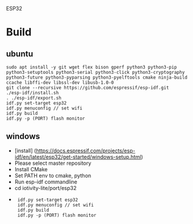 ESP32

# Build

## ubuntu
```
sudo apt install -y git wget flex bison gperf python3 python3-pip python3-setuptools python3-serial python3-click python3-cryptography python3-future python3-pyparsing python3-pyelftools cmake ninja-build ccache libffi-dev libssl-dev libusb-1.0-0
git clone --recursive https://github.com/espressif/esp-idf.git
./esp-idf/install.sh
. ./esp-idf/export.sh
idf.py set-target esp32
idf.py menuconfig // set wifi
idf.py build
idf.py -p (PORT) flash monitor
```

## windows
 - [install] (https://docs.espressif.com/projects/esp-idf/en/latest/esp32/get-started/windows-setup.html)
 - Please select master repository
 - Install CMake
 - Set PATH env to cmake, python
 - Run esp-idf commandline
 - cd iotivity-lite/port/esp32
 - ```
    idf.py set-target esp32
    idf.py menuconfig // set wifi
    idf.py build
    idf.py -p (PORT) flash monitor
   ```



